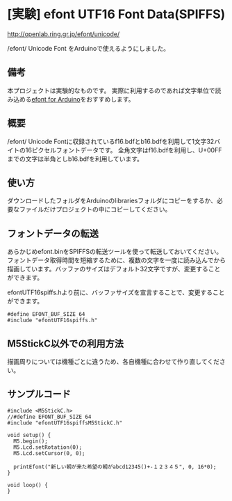# [実験] efont UTF16 Font Data(SPIFFS)

http://openlab.ring.gr.jp/efont/unicode/

/efont/ Unicode Font をArduinoで使えるようにしました。

## 備考

本プロジェクトは実験的なものです。
実際に利用するのであれば文字単位で読み込める[efont for Arduino](https://github.com/tanakamasayuki/efont)をおすすめします。

## 概要

/efont/ Unicode Fontに収録されているf16.bdfとb16.bdfを利用して1文字32バイトの16ピクセルフォントデータです。
全角文字はf16.bdfを利用し、U+00FFまでの文字は半角としb16.bdfを利用しています。

## 使い方

ダウンロードしたフォルダをArduinoのlibrariesフォルダにコピーをするか、必要なファイルだけプロジェクトの中にコピーしてください。

## フォントデータの転送

あらかじめefont.binをSPIFFSの転送ツールを使って転送しておいてください。
フォントデータ取得時間を短縮するために、複数の文字を一度に読み込んでから描画しています。バッファのサイズはデフォルト32文字ですが、変更することができます。

efontUTF16spiffs.hより前に、バッファサイズを宣言することで、変更することができます。


```
#define EFONT_BUF_SIZE 64
#include "efontUTF16spiffs.h"
```

## M5StickC以外での利用方法

描画周りについては機種ごとに違うため、各自機種に合わせて作り直してください。

## サンプルコード
```
#include <M5StickC.h>
//#define EFONT_BUF_SIZE 64
#include "efontUTF16spiffsM5StickC.h"

void setup() {
  M5.begin();
  M5.Lcd.setRotation(0);
  M5.Lcd.setCursor(0, 0);

  printEfont("新しい朝が来た希望の朝がabcd12345()+-１２３４５", 0, 16*0);
}

void loop() {
}
```
